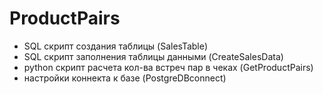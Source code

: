 # ProductPairs
 - SQL скрипт создания таблицы (SalesTable)
 - SQL скрипт заполнения таблицы данными (CreateSalesData)
 - python скрипт расчета кол-ва встреч пар в чеках (GetProductPairs)
 - настройки коннекта к базе (PostgreDBconnect)
